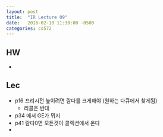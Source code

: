 ```yaml
---
layout: post
title:  "IR Lecture 09"
date:   2016-02-10 11:30:00 -0500
categories: cs572
---
```



## HW
* 

## Lec
* p16 프리시전 높이려면 람다를 크게해야 (원하는 다큐에서 찾게됨)
	* 리콜은 반대
* p34 에서 GE가 뭐지
* p41 람다0면 모든것이 콜렉션에서 온다
* 